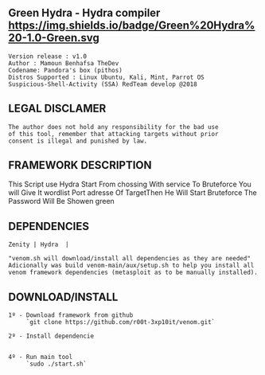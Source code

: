 

## Green Hydra - Hydra compiler  https://img.shields.io/badge/Green%20Hydra%20-1.0-Green.svg
    Version release : v1.0
    Author : Mamoun Benhafsa TheDev 
    Codename: Pandora's box (pithos)
    Distros Supported : Linux Ubuntu, Kali, Mint, Parrot OS 
    Suspicious-Shell-Activity (SSA) RedTeam develop @2018


## LEGAL DISCLAMER
    The author does not hold any responsibility for the bad use
    of this tool, remember that attacking targets without prior
    consent is illegal and punished by law.



## FRAMEWORK DESCRIPTION
   This Script use Hydra Start From chossing With service To Bruteforce 
   You will Give It wordlist Port adresse Of TargetThen He Will Start 
   Bruteforce The Password Will Be Showen green 



## DEPENDENCIES
    Zenity | Hydra  |
    
    "venom.sh will download/install all dependencies as they are needed"
    Adicionally was build venom-main/aux/setup.sh to help you install all
    venom framework dependencies (metasploit as to be manually installed).


## DOWNLOAD/INSTALL
    1º - Download framework from github
         `git clone https://github.com/r00t-3xp10it/venom.git`

    2º - Install dependencie
         

    4º - Run main tool
         `sudo ./start.sh`




